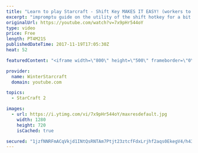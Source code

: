 ```yaml
---
title: "Learn to play Starcraft - Shift Key MAKES IT EASY! (workers to gas, waypoints, ctrl grps, moving)"
excerpt: "impromptu guide on the utility of the shift hotkey for a bit of everything"
originalUrl: https://youtube.com/watch?v=7x9pHr544oY
type: video
price: Free
length: PT4M21S
publishedDateTime: 2017-11-19T17:05:30Z
heat: 52

featuredContent: "<iframe width=\"800\" height=\"500\" frameborder=\"0\" src=\"https://www.youtube.com/embed/7x9pHr544oY\" allow=\"accelerometer; autoplay; encrypted-media; gyroscope; picture-in-picture\" allowfullscreen></iframe>"

provider:
  name: WinterStarcraft
  domain: youtube.com

topics:
  - StarCraft 2

images:
  - url: https://i.ytimg.com/vi/7x9pHr544oY/maxresdefault.jpg
    width: 1280
    height: 720
    isCached: true

secured: "1jzfNNRFmACqVkjd1INtQsRNTAm7Ptjt23ztcfFdxLrjhf2aqs0EkegV4/h43mhKuOSreCrGP9S1JL3vvekh2PSrM5ClinYpvRad4/vnTL5GX/T+1rj75kyQs7mhJwh4ohwZNL7mLybdkplHTrXbUH59VYzXawPNl4sCnB00S+qhobkrTYopf0gNyD0JLQNGp98mJnRMXOl3ln/YAHnnyJFSLRnTRZXAAVS6JvOlbcci8QhfJ0w17qIxXCEXNkgL/hQSIKkyYG/cAQKdLxBacU3GHsE9VkNjXrc/ErnRfHC/xj+IHGM49ewTKlEjgwtbx0ze4v/tJ3cEDN1VIq6cClPmBWsDQACAeVYLACnzT/H35c6Hf5WMDnhacwMEDqzBsdgi6WyR8DmxNRsoRtYcPXBvLqUpG2QARFOl3PJQvx4=;FrhrHFo7FeqzIRSOocSzfw=="
---
```


